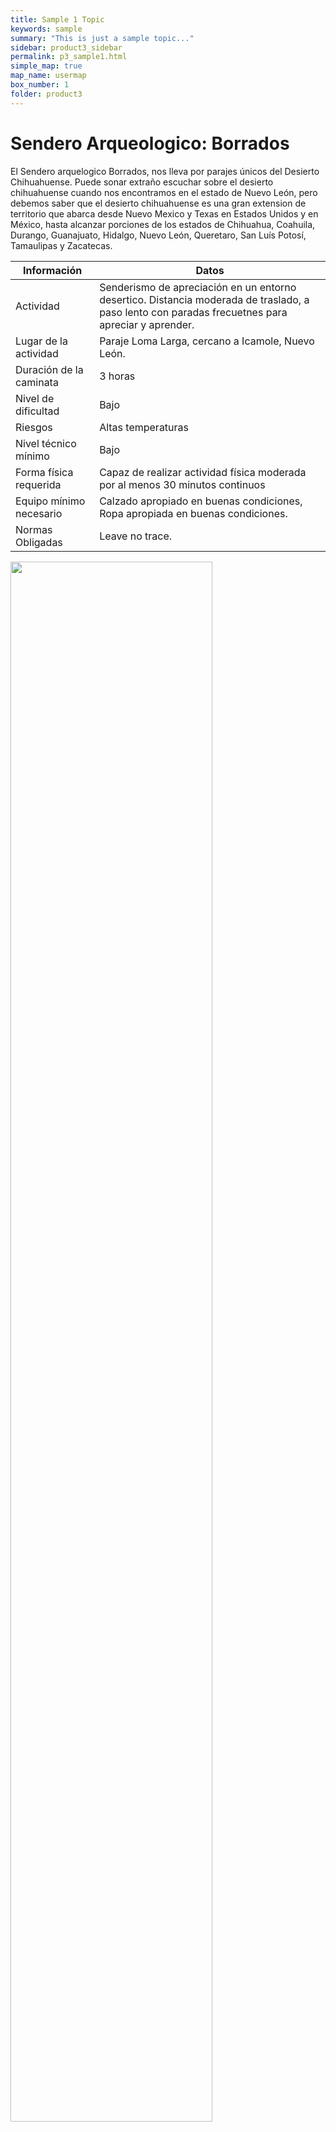 ```yaml
---
title: Sample 1 Topic
keywords: sample
summary: "This is just a sample topic..."
sidebar: product3_sidebar
permalink: p3_sample1.html
simple_map: true
map_name: usermap
box_number: 1
folder: product3
---
```


<script src="path/to/md-gallery.js"></script>
<script>
    md_gallery();
</script>
# Sendero Arqueologico: Borrados

El Sendero arquelogico Borrados, nos lleva por parajes únicos del Desierto Chihuahuense. Puede sonar extraño escuchar sobre el desierto chihuahuense cuando nos encontramos en el estado de Nuevo León, pero debemos saber que el desierto chihuahuense es una gran extension de territorio que abarca desde Nuevo Mexico y Texas en Estados Unidos y en México, hasta alcanzar porciones de los estados de Chihuahua, Coahuila, Durango, Guanajuato, Hidalgo, Nuevo León, Queretaro, San Luís Potosí, Tamaulipas y Zacatecas.

|Información|Datos|
|--|--|
|Actividad|Senderismo de apreciación en un entorno desertico. Distancia moderada de traslado, a paso lento con paradas frecuetnes para apreciar y aprender.|
|Lugar de la actividad| Paraje Loma Larga, cercano a Icamole, Nuevo León.|
|Duración de la caminata|3 horas
|Nivel de dificultad| Bajo|
|Riesgos| Altas temperaturas |
|Nivel técnico mínimo| Bajo|
|Forma física requerida| Capaz de realizar actividad física moderada por al menos 30 minutos continuos|
|Equipo mínimo necesario| Calzado apropiado en buenas condiciones, Ropa apropiada en buenas condiciones.
|Normas Obligadas| Leave no trace.|

<img src="{{site.baseurl}}/assets/img/DesiertoChihuahuense.jpg" width="80%">

A simple vista, un desierto puede parecer desprovisto de vida. Al prestar un poco de atención, encontraremos todo tipo de flora y fauna. Desde pequeñas plantas que solo afloran cuando llega un poco de humadad, hasta fuertes mezquites y grandes yuccas que dominan el horizonte bajo. También encontraremos gran variedad de Cactaceas y Agaves. Si tienes suerte algún peyote llamará tu atención inesperadamente. Podemos econtrar también, incontables variedades de insectos, aves, mamiferos que hacen del desierto su hogar, todos juntos en armonía.

Alguna vez, también los humanos fuimos parte de esa armonía. Hoy dependemos de diferentes industrias para poder permanecer en el desierto por largas temporadas. No hace mucho tiempo, en este mismo lugar que es tan difícil para nosotros, habitaban humanos en grandes cantidades. Humanos que lograron integrarse a la gran danza de la supervivencia natural. En toda la zona del Noreste del actual México, habitaron multiples grupos humanos que cazaban y recolectaban los recursos necesarios para subsistir en el gran desierto.

Aquellos antiguos habitantes no construyeron pirámides ni grandes ciudades con calzadas sobre lagos. Pero dejaron grandes espacios con rocas, cuevas y abrigos rocosos tapizados con sus marcas, dibujos, instrucciones, arte, rituales, calendarios, etc...

Durante este recorrido podremos apreciar vestigios arqueológicos de aquellas culturas y grupos humanos ahora desaparecidos. Recordarlos y aprender de ellos puede llegar a sentirse como una responsabilidad para los que ahora habitamos estas tierras. Compartir el poco conocimiento que tenemos sobre aquellas personas es la única manera de preservar el legado de los habilidosos y sorprendentes antigüos habitantes del desierto más grande de America.

* ![Image 15]({{site.baseurl}}/images/PuertoIndio15_IMG.jpg)
* ![Image 2]({{site.baseurl}}/images/PuertoIndio02_IMG.jpg)
* ![Image 3]({{site.baseurl}}/images/PuertoIndio03_IMG.jpg)
* ![Image 4]({{site.baseurl}}/images/PuertoIndio04_IMG.jpg)
* ![Image 5]({{site.baseurl}}/images/PuertoIndio05_IMG.jpg)
* ![Image 6]({{site.baseurl}}/images/PuertoIndio06_IMG.jpg)
* ![Image 7]({{site.baseurl}}/images/PuertoIndio07_IMG.jpg)
* ![Image 8]({{site.baseurl}}/images/PuertoIndio08_IMG.jpg)
* ![Image 9]({{site.baseurl}}/images/PuertoIndio09_IMG.jpg)
* ![Image 10]({{site.baseurl}}/images/PuertoIndio10_IMG.jpg)
* ![Image 11]({{site.baseurl}}/images/PuertoIndio11_IMG.jpg)
* ![Image 12]({{site.baseurl}}/images/PuertoIndio12_IMG.jpg)
* ![Image 13]({{site.baseurl}}/images/PuertoIndio13_IMG.jpg)
* ![Image 14]({{site.baseurl}}/images/PuertoIndio14_IMG.jpg)
* ![Image 01]({{site.baseurl}}/images/PuertoIndio01_IMG.jpg)